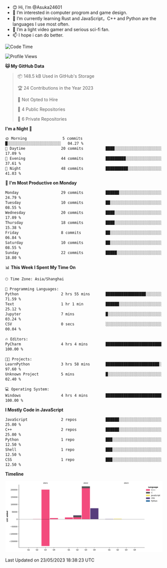 - 😊 Hi, I’m @Asuka24601
- 👀 I’m interested in computer progrom and game design.
- 🌱 I’m currently learning Rust and JavaScript，C++ and Python are the languages I use most often.
- 💞️ I’m a light video gamer and serious sci-fi fan.
- 📫 I hope i can do better.

<!--START_SECTION:waka-->
![Code Time](http://img.shields.io/badge/Code%20Time-360%20hrs%2042%20mins-blue)

![Profile Views](http://img.shields.io/badge/Profile%20Views-4-blue)

**🐱 My GitHub Data** 

> 📦 148.5 kB Used in GitHub's Storage 
 > 
> 🏆 24 Contributions in the Year 2023
 > 
> 🚫 Not Opted to Hire
 > 
> 📜 4 Public Repositories 
 > 
> 🔑 6 Private Repositories 
 > 
**I'm a Night 🦉** 

```text
🌞 Morning                5 commits           █░░░░░░░░░░░░░░░░░░░░░░░░   04.27 % 
🌆 Daytime                20 commits          ████░░░░░░░░░░░░░░░░░░░░░   17.09 % 
🌃 Evening                44 commits          █████████░░░░░░░░░░░░░░░░   37.61 % 
🌙 Night                  48 commits          ██████████░░░░░░░░░░░░░░░   41.03 % 
```
📅 **I'm Most Productive on Monday** 

```text
Monday                   29 commits          ██████░░░░░░░░░░░░░░░░░░░   24.79 % 
Tuesday                  10 commits          ██░░░░░░░░░░░░░░░░░░░░░░░   08.55 % 
Wednesday                20 commits          ████░░░░░░░░░░░░░░░░░░░░░   17.09 % 
Thursday                 18 commits          ████░░░░░░░░░░░░░░░░░░░░░   15.38 % 
Friday                   8 commits           ██░░░░░░░░░░░░░░░░░░░░░░░   06.84 % 
Saturday                 10 commits          ██░░░░░░░░░░░░░░░░░░░░░░░   08.55 % 
Sunday                   22 commits          █████░░░░░░░░░░░░░░░░░░░░   18.80 % 
```


📊 **This Week I Spent My Time On** 

```text
🕑︎ Time Zone: Asia/Shanghai

💬 Programming Languages: 
Python                   2 hrs 55 mins       ██████████████████░░░░░░░   71.59 % 
Text                     1 hr 1 min          ██████░░░░░░░░░░░░░░░░░░░   25.12 % 
Jupyter                  7 mins              █░░░░░░░░░░░░░░░░░░░░░░░░   03.24 % 
CSV                      0 secs              ░░░░░░░░░░░░░░░░░░░░░░░░░   00.04 % 

🔥 Editors: 
PyCharm                  4 hrs 4 mins        █████████████████████████   100.00 % 

🐱‍💻 Projects: 
LearnPython              3 hrs 58 mins       ████████████████████████░   97.60 % 
Unknown Project          5 mins              █░░░░░░░░░░░░░░░░░░░░░░░░   02.40 % 

💻 Operating System: 
Windows                  4 hrs 4 mins        █████████████████████████   100.00 % 
```

**I Mostly Code in JavaScript** 

```text
JavaScript               2 repos             ██████░░░░░░░░░░░░░░░░░░░   25.00 % 
C++                      2 repos             ██████░░░░░░░░░░░░░░░░░░░   25.00 % 
Python                   1 repo              ███░░░░░░░░░░░░░░░░░░░░░░   12.50 % 
Shell                    1 repo              ███░░░░░░░░░░░░░░░░░░░░░░   12.50 % 
CSS                      1 repo              ███░░░░░░░░░░░░░░░░░░░░░░   12.50 % 
```



**Timeline**

![Lines of Code chart](https://raw.githubusercontent.com/Asuka24601/Asuka24601/main/assets/bar_graph.png)


 Last Updated on 23/05/2023 18:38:23 UTC
<!--END_SECTION:waka-->
